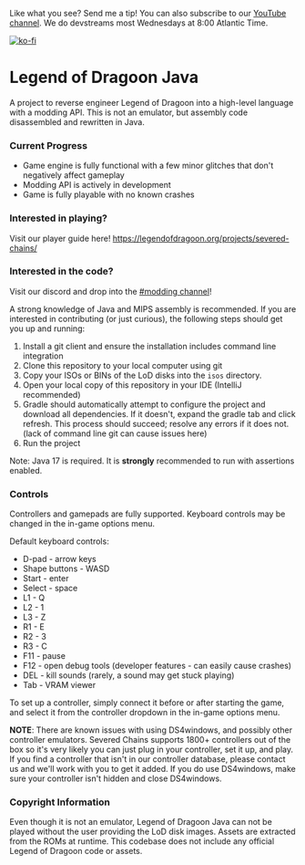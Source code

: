 Like what you see? Send me a tip! You can also subscribe to our [YouTube channel](https://www.youtube.com/@legend-of-dragoon). We do devstreams most Wednesdays at 8:00 Atlantic Time.

[![ko-fi](https://ko-fi.com/img/githubbutton_sm.svg)](https://ko-fi.com/W7W4HFVW9)

# Legend of Dragoon Java

A project to reverse engineer Legend of Dragoon into a high-level language with a modding API. This is not an emulator, but assembly code disassembled and rewritten in Java.

### Current Progress

- Game engine is fully functional with a few minor glitches that don't negatively affect gameplay
- Modding API is actively in development
- Game is fully playable with no known crashes

### Interested in playing?

Visit our player guide here! https://legendofdragoon.org/projects/severed-chains/

### Interested in the code?

Visit our discord and drop into the [#modding channel](https://discord.com/channels/307164262063669248/318595603636551701)!

A strong knowledge of Java and MIPS assembly is recommended. If you are interested in contributing (or just curious), the following steps should get you up and running:
1. Install a git client and ensure the installation includes command line integration
2. Clone this repository to your local computer using git
3. Copy your ISOs or BINs of the LoD disks into the `isos` directory.
4. Open your local copy of this repository in your IDE (IntelliJ recommended)
5. Gradle should automatically attempt to configure the project and download all dependencies. If it doesn't, expand the gradle tab and click refresh. This process should succeed; resolve any errors if it does not. (lack of command line git can cause issues here)
6. Run the project

Note: Java 17 is required. It is **strongly** recommended to run with assertions enabled.

### Controls ###

Controllers and gamepads are fully supported. Keyboard controls may be changed in the in-game options menu.

Default keyboard controls:
- D-pad - arrow keys
- Shape buttons - WASD
- Start - enter
- Select - space
- L1 - Q
- L2 - 1
- L3 - Z
- R1 - E
- R2 - 3
- R3 - C
- F11 - pause
- F12 - open debug tools (developer features - can easily cause crashes)
- DEL - kill sounds (rarely, a sound may get stuck playing)
- Tab - VRAM viewer

To set up a controller, simply connect it before or after starting the game,
and select it from the controller dropdown in the in-game options menu.

**NOTE**: There are known issues with using DS4windows, and possibly other controller emulators. Severed Chains supports 1800+ controllers out of the box so it's very likely you can just plug in your controller, set it up, and play. If you find a controller that isn't in our controller database, please contact us and we'll work with you to get it added. If you do use DS4windows, make sure your controller isn't hidden and close DS4windows.

### Copyright Information

Even though it is not an emulator, Legend of Dragoon Java can not be played without the user providing the LoD disk images. Assets are extracted from the ROMs at runtime. This codebase does not include any official Legend of Dragoon code or assets.
